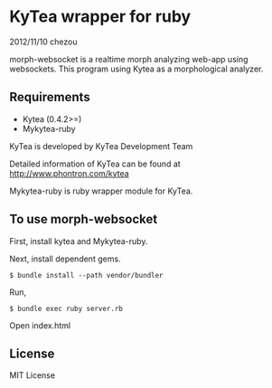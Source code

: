 KyTea wrapper for ruby
==========================

2012/11/10 chezou

morph-websocket is a realtime morph analyzing web-app using websockets.
This program using Kytea as a morphological analyzer.

Requirements
-------------

- Kytea (0.4.2>=)
- Mykytea-ruby

KyTea is developed by KyTea Development Team

Detailed information of KyTea can be found at
http://www.phontron.com/kytea

Mykytea-ruby is ruby wrapper module for KyTea.


To use morph-websocket
--------------------------

First, install kytea and Mykytea-ruby.

Next, install dependent gems.

    $ bundle install --path vendor/bundler

Run,

    $ bundle exec ruby server.rb

Open index.html


License
--------------------
MIT License